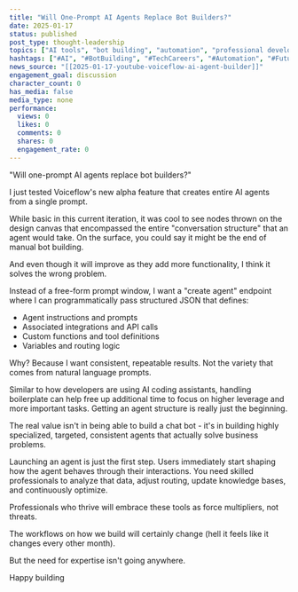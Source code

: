 ```yaml
---
title: "Will One-Prompt AI Agents Replace Bot Builders?"
date: 2025-01-17
status: published
post_type: thought-leadership
topics: ["AI tools", "bot building", "automation", "professional development", "Voiceflow"]
hashtags: ["#AI", "#BotBuilding", "#TechCareers", "#Automation", "#FutureOfWork"]
news_source: "[[2025-01-17-youtube-voiceflow-ai-agent-builder]]"
engagement_goal: discussion
character_count: 0
has_media: false
media_type: none
performance:
  views: 0
  likes: 0
  comments: 0
  shares: 0
  engagement_rate: 0
---
```


"Will one-prompt AI agents replace bot builders?"

I just tested Voiceflow's new alpha feature that creates entire AI agents from a single prompt.

While basic in this current iteration, it was cool to see nodes thrown on the design canvas that encompassed the entire "conversation structure" that an agent would take. On the surface, you could say it might be the end of manual bot building.

And even though it will improve as they add more functionality, I think it solves the wrong problem.

Instead of a free-form prompt window, I want a "create agent" endpoint where I can programmatically pass structured JSON that defines:
- Agent instructions and prompts
- Associated integrations and API calls
- Custom functions and tool definitions
- Variables and routing logic

Why? Because I want consistent, repeatable results. Not the variety that comes from natural language prompts.

Similar to how developers are using AI coding assistants, handling boilerplate can help free up additional time to focus on higher leverage and more important tasks. Getting an agent structure is really just the beginning. 

The real value isn't in being able to build a chat bot - it's in building highly specialized, targeted, consistent agents that actually solve business problems.

Launching an agent is just the first step. Users immediately start shaping how the agent behaves through their interactions. You need skilled professionals to analyze that data, adjust routing, update knowledge bases, and continuously optimize.

Professionals who thrive will embrace these tools as force multipliers, not threats.

The workflows on how we build will certainly change (hell it feels like it changes every other month). 

But the need for expertise isn't going anywhere.

Happy building